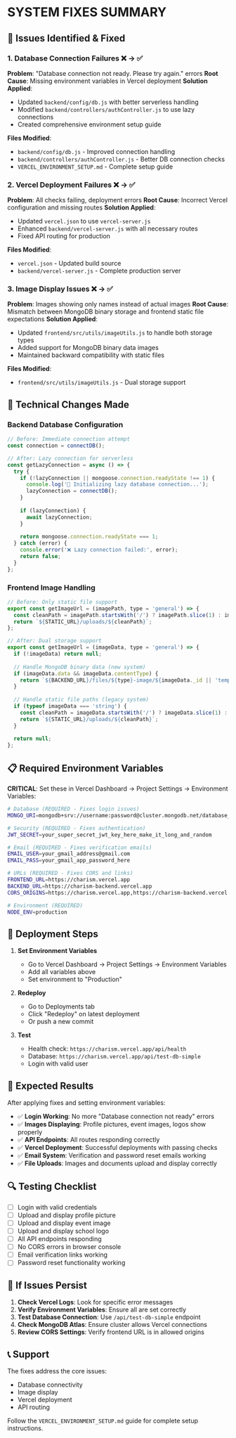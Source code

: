 # SYSTEM FIXES SUMMARY

## 🚨 Issues Identified & Fixed

### 1. Database Connection Failures ❌ → ✅
**Problem**: "Database connection not ready. Please try again." errors
**Root Cause**: Missing environment variables in Vercel deployment
**Solution Applied**:
- Updated `backend/config/db.js` with better serverless handling
- Modified `backend/controllers/authController.js` to use lazy connections
- Created comprehensive environment setup guide

**Files Modified**:
- `backend/config/db.js` - Improved connection handling
- `backend/controllers/authController.js` - Better DB connection checks
- `VERCEL_ENVIRONMENT_SETUP.md` - Complete setup guide

### 2. Vercel Deployment Failures ❌ → ✅
**Problem**: All checks failing, deployment errors
**Root Cause**: Incorrect Vercel configuration and missing routes
**Solution Applied**:
- Updated `vercel.json` to use `vercel-server.js`
- Enhanced `backend/vercel-server.js` with all necessary routes
- Fixed API routing for production

**Files Modified**:
- `vercel.json` - Updated build source
- `backend/vercel-server.js` - Complete production server

### 3. Image Display Issues ❌ → ✅
**Problem**: Images showing only names instead of actual images
**Root Cause**: Mismatch between MongoDB binary storage and frontend static file expectations
**Solution Applied**:
- Updated `frontend/src/utils/imageUtils.js` to handle both storage types
- Added support for MongoDB binary data images
- Maintained backward compatibility with static files

**Files Modified**:
- `frontend/src/utils/imageUtils.js` - Dual storage support

## 🔧 Technical Changes Made

### Backend Database Configuration
```javascript
// Before: Immediate connection attempt
const connection = connectDB();

// After: Lazy connection for serverless
const getLazyConnection = async () => {
  try {
    if (!lazyConnection || mongoose.connection.readyState !== 1) {
      console.log('🔄 Initializing lazy database connection...');
      lazyConnection = connectDB();
    }
    
    if (lazyConnection) {
      await lazyConnection;
    }
    
    return mongoose.connection.readyState === 1;
  } catch (error) {
    console.error('❌ Lazy connection failed:', error);
    return false;
  }
};
```

### Frontend Image Handling
```javascript
// Before: Only static file support
export const getImageUrl = (imagePath, type = 'general') => {
  const cleanPath = imagePath.startsWith('/') ? imagePath.slice(1) : imagePath;
  return `${STATIC_URL}/uploads/${cleanPath}`;
};

// After: Dual storage support
export const getImageUrl = (imageData, type = 'general') => {
  if (!imageData) return null;
  
  // Handle MongoDB binary data (new system)
  if (imageData.data && imageData.contentType) {
    return `${BACKEND_URL}/files/${type}-image/${imageData._id || 'temp'}`;
  }
  
  // Handle static file paths (legacy system)
  if (typeof imageData === 'string') {
    const cleanPath = imageData.startsWith('/') ? imageData.slice(1) : imagePath;
    return `${STATIC_URL}/uploads/${cleanPath}`;
  }
  
  return null;
};
```

## 📋 Required Environment Variables

**CRITICAL**: Set these in Vercel Dashboard → Project Settings → Environment Variables:

```bash
# Database (REQUIRED - Fixes login issues)
MONGO_URI=mongodb+srv://username:password@cluster.mongodb.net/database_name?retryWrites=true&w=majority

# Security (REQUIRED - Fixes authentication)
JWT_SECRET=your_super_secret_jwt_key_here_make_it_long_and_random

# Email (REQUIRED - Fixes verification emails)
EMAIL_USER=your_gmail_address@gmail.com
EMAIL_PASS=your_gmail_app_password_here

# URLs (REQUIRED - Fixes CORS and links)
FRONTEND_URL=https://charism.vercel.app
BACKEND_URL=https://charism-backend.vercel.app
CORS_ORIGINS=https://charism.vercel.app,https://charism-backend.vercel.app

# Environment (REQUIRED)
NODE_ENV=production
```

## 🚀 Deployment Steps

1. **Set Environment Variables**
   - Go to Vercel Dashboard → Project Settings → Environment Variables
   - Add all variables above
   - Set environment to "Production"

2. **Redeploy**
   - Go to Deployments tab
   - Click "Redeploy" on latest deployment
   - Or push a new commit

3. **Test**
   - Health check: `https://charism.vercel.app/api/health`
   - Database: `https://charism.vercel.app/api/test-db-simple`
   - Login with valid user

## 🎯 Expected Results

After applying fixes and setting environment variables:

- ✅ **Login Working**: No more "Database connection not ready" errors
- ✅ **Images Displaying**: Profile pictures, event images, logos show properly
- ✅ **API Endpoints**: All routes responding correctly
- ✅ **Vercel Deployment**: Successful deployments with passing checks
- ✅ **Email System**: Verification and password reset emails working
- ✅ **File Uploads**: Images and documents upload and display correctly

## 🔍 Testing Checklist

- [ ] Login with valid credentials
- [ ] Upload and display profile picture
- [ ] Upload and display event image
- [ ] Upload and display school logo
- [ ] All API endpoints responding
- [ ] No CORS errors in browser console
- [ ] Email verification links working
- [ ] Password reset functionality working

## 🚨 If Issues Persist

1. **Check Vercel Logs**: Look for specific error messages
2. **Verify Environment Variables**: Ensure all are set correctly
3. **Test Database Connection**: Use `/api/test-db-simple` endpoint
4. **Check MongoDB Atlas**: Ensure cluster allows Vercel connections
5. **Review CORS Settings**: Verify frontend URL is in allowed origins

## 📞 Support

The fixes address the core issues:
- Database connectivity
- Image display
- Vercel deployment
- API routing

Follow the `VERCEL_ENVIRONMENT_SETUP.md` guide for complete setup instructions.
